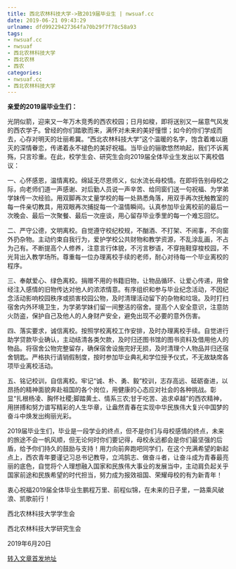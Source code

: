 ```yaml
---
title: 西北农林科技大学->致2019届毕业生 | nwsuaf.cc
date: 2019-06-21 09:43:29
urlname: dfd99229427364fa70b29f7f78c58a93
tags: 
- nwsuaf.cc
- nwsuaf
- 西北农林科技大学
- 西北农林
- 西农
categories:
- nwsuaf.cc
- 西北农林科技大学
---
```



**亲爱的2019届毕业生们：**

光阴似箭，迎来又一年万木竞秀的西农校园；日月如梭，即将送别又一届意气风发的西农学子。曾经的你们踏歌而来，满怀对未来的美好憧憬；如今的你们学成而去，心存对明天的壮丽希冀。“西北农林科技大学”这个温暖的名字，饱含着难以磨灭的深情眷恋，传递着永不褪色的美好祝福。当毕业的骊歌悠然响起，我们不诉离殇，只言珍重。在此，校学生会、研究生会向2019届全体毕业生发出以下离校倡议：

一、心怀感恩，温情离校。绵延无尽恩师义，似水流长母校情。在即将告别母校之际，向老师们道一声感谢、对后勤人员说一声辛苦、给同窗们送一句祝福、为学弟学妹传一次经验。用双脚再次丈量学校的每一处熟悉角落，用双手再次抚触教室的每一件亲切教具，用双眼再次捕捉每一个温情瞬间。认真参加毕业离校前的最后一次晚会、最后一次聚餐、最后一次座谈，用心留存毕业季里的每一个难忘回忆。

二、严守公德，文明离校。自觉遵守校纪校规，不酗酒、不打架、不闹事，不向窗外扔杂物。主动约束自我行为，爱护学校公共财物和教学资源，不乱涂乱画，不占为己有。不断提高个人修养，注意言行体貌，不污言秽语，不穿拖鞋穿梭校园，不光背出入教学场所。尊重每一位办理离校手续的老师，耐心对待每一个毕业离校的程序。

三、奉献爱心、绿色离校。捐赠不用的书籍旧物，让物品循环、让爱心传递，用曾经注入感情的旧物传达对他人的浓浓情意。有序组织和参与毕业纪念活动，不因纪念活动影响校园秩序或损害校园公物，及时清理活动留下的杂物和垃圾。及时打扫宿舍内外环境卫生，为学弟学妹们留一间整洁的宿舍。提高个人安全意识，注意防火防盗，保护自己及他人的人身财产安全，避免出现不必要的意外伤害。

四、落实要求，诚信离校。按照学校离校工作安排，及时办理离校手续。自觉进行助学贷款毕业确认，主动结清各类欠款，及时归还图书馆的图书资料及借用他人的物品。将宿舍公物完整留存，确保宿舍设施完好无损，及时清理个人物品并归还宿舍钥匙。严格执行请销假制度，按时参加毕业典礼和学位授予仪式，不无故缺席各项毕业离校活动。

五、铭记校训，自信离校。牢记“诚、朴、勇、毅”校训，志存高远、砥砺奋进，以昂扬的精神面貌奔赴祖国的各个岗位，用健康的心态应对社会的各种挑战。彰显“扎根杨凌、胸怀社稷;脚踏黄土、情系三农;甘于吃苦、追求卓越”的西农精神，用拼搏和努力谱写精彩的人生华章，让盎然青春在实现中华民族伟大复兴中国梦的奋斗中焕发出绚丽光彩。

2019届毕业生们，毕业是一段学业的终点，但不是你们与母校感情的终点，未来的旅途不会一帆风顺，但无论何时你们要记得，母校永远都会是你们最坚强的后盾，给予你们持久的鼓励与支持！用力向前奔跑吧同学们，在这个充满希望的新起点上，西农青年要谨记习总书记教导，立鸿鹄志、做奋斗者，让奋斗成为青春最亮丽的底色，自觉将个人理想融入国家和民族伟大事业的发展当中，主动肩负起关乎国家前途和民族希望的时代担当，努力成为报效祖国、荣耀母校的有为新青年！

衷心祝福2019届全体毕业生鹏程万里、前程似锦，在未来的日子里，一路乘风破浪、凯歌前行！

西北农林科技大学学生会

西北农林科技大学研究生会

2019年6月20日





[转入文章首发地址](https://news.nwsuaf.edu.cn/xnxw/90443.htm)